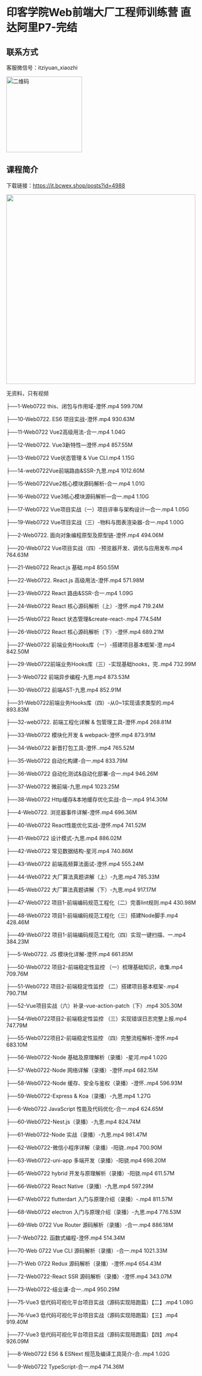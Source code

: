 # 印客学院Web前端大厂工程师训练营 直达阿里P7-完结

## 联系方式

客服微信号：itziyuan_xiaozhi

<img src="https://ziyuanyun.oss-cn-guangzhou.aliyuncs.com/common/20240614073449/666b82192834a.jpg" width="200" height="200" alt="二维码">

## 课程简介

下载链接：https://it.bcwex.shop/posts?id=4988

<img src="https://ziyuanyun.oss-cn-guangzhou.aliyuncs.com/yun/20241201154908/674c14f4aa750.jpg" width="500" alt="">

  

 无资料，只有视频

 ├──1-Web0722 this、闭包与作用域-澄怀.mp4 599.70M

 ├──10-Web0722. ES6 项目实战-澄怀.mp4 930.63M

 ├──11-Web0722 Vue2高级用法-合一.mp4 1.04G

 ├──12-Web0722. Vue3新特性—澄怀.mp4 857.55M

 ├──13-Web0722 Vue状态管理 &amp; Vue CLI.mp4 1.15G

 ├──14-web0722Vue前端路由&amp;SSR-九思.mp4 1012.60M

 ├──15-Web0722Vue2核⼼模块源码解析-合一.mp4 1.01G

 ├──16-Web0722 Vue3核心模块源码解析—合一.mp4 1.10G

 ├──17-Web0722 Vue项目实战（一）项目评审与架构设计—合一.mp4 1.05G

 ├──19-Web0722 Vue项目实战（三）-物料与图表渲染器-合一.mp4 1.00G

 ├──2-Web0722. 面向对象编程原型及原型链-澄怀.mp4 494.06M

 ├──20-Web0722 Vue项目实战（四）-预览器开发、调优与应⽤发布.mp4 764.63M

 ├──21-Web0722 React.js 基础.mp4 850.55M

 ├──22-Web0722. React.js ⾼级⽤法-澄怀.mp4 571.98M

 ├──23-Web0722 React 路由&amp;SSR-合一.mp4 1.09G

 ├──24-Web0722 React 核⼼源码解析（上）-澄怀.mp4 719.24M

 ├──25-Web0722 React 状态管理&amp;create-react-.mp4 774.54M

 ├──26-Web0722 React 核⼼源码解析（下）-澄怀.mp4 689.21M

 ├──27-Web0722 前端业务Hooks库（一）-搭建项⽬基本框架-澄.mp4 842.50M

 ├──29-Web0722前端业务Hooks库（三）-实现基础hooks，完..mp4 732.99M

 ├──3-Web0722 前端异步编程-九思.mp4 873.53M

 ├──30-Web0722 前端AST-九思.mp4 852.91M

 ├──31-Web0722前端业务Hooks库（四）-从0~1实现请求类型的.mp4 893.83M

 ├──32-web0722. 前端工程化详解 &amp; 包管理工具-澄怀.mp4 268.81M

 ├──33-Web0722 模块化开发 &amp; webpack-澄怀.mp4 873.91M

 ├──34-Web0722 新晋打包工具-澄怀..mp4 765.52M

 ├──35-Web0722 自动化构建-合一.mp4 833.79M

 ├──36-Web0722 自动化测试&amp;自动化部署-合一.mp4 946.26M

 ├──37-Web0722 微前端-九思.mp4 1023.25M

 ├──38-Web0722 Http缓存&amp;本地缓存优化实战-合一.mp4 914.30M

 ├──4-Web0722. 浏览器事件详解-澄怀.mp4 696.36M

 ├──40-Web0722 React性能优化实战-澄怀.mp4 741.52M

 ├──41-Web0722 设计模式-九思.mp4 886.02M

 ├──42-Web0722 常见数据结构-星河.mp4 740.86M

 ├──43-Web0722 前端高频算法面试-澄怀.mp4 555.24M

 ├──44-Web0722 大厂算法真题讲解（上）-九思.mp4 785.33M

 ├──45-Web0722 大厂算法真题讲解（下）-九思.mp4 917.17M

 ├──47-Web0722 项目1-前端编码规范⼯程化（二）完善lint规则.mp4 430.98M

 ├──48-Web0722 项⽬1-前端编码规范⼯程化（三）搭建Node脚手.mp4 428.46M

 ├──49-Web0722 项⽬1-前端编码规范⼯程化（四）实现一键扫描、一.mp4 384.23M

 ├──5-Web0722. JS 模块化详解-澄怀.mp4 661.85M

 ├──50-Web0722 项目2-前端稳定性监控 （一）梳理基础知识，收集.mp4 709.76M

 ├──51-Web0722 项目2-前端稳定性监控 （二）搭建项目基本框架-.mp4 790.71M

 ├──52-Vue项目实战（六）补录-vue-action-patch（下）.mp4 305.30M

 ├──54-Web0722项目2-前端稳定性监控 （三）实现错误日志完整上报.mp4 747.79M

 ├──55-Web0722项目2-前端稳定性监控 （四）完整流程解析-澄怀.mp4 683.10M

 ├──56-Web0722-Node 基础及原理解析（录播）-星河.mp4 1.02G

 ├──57-Web0722-Node 网络详解（录播）-澄怀.mp4 682.15M

 ├──58-Web0722-Node 缓存、安全与鉴权（录播）-澄怀..mp4 596.93M

 ├──59-Web0722-Express &amp; Koa（录播）-九思.mp4 1.27G

 ├──6-Web0722 JavaScript 性能及代码优化-合一.mp4 624.65M

 ├──60-Web0722-Nest.js（录播）-九思.mp4 824.74M

 ├──61-Web0722-Node 实战（录播）-九思.mp4 981.47M

 ├──62-Web0722-微信小程序详解（录播）-阳骁..mp4 700.90M

 ├──63-Web0722-uni-app 多端开发（录播）-阳骁.mp4 698.20M

 ├──65-Web0722 hybrid 开发与原理解析（录播）-阳骁.mp4 611.57M

 ├──66-Web0722 React Native（录播）-九思.mp4 597.29M

 ├──67-Web0722 flutterdart 入门与原理介绍（录播）-.mp4 811.57M

 ├──68-Web0722 electron 入门与原理介绍（录播）-九思.mp4 776.53M

 ├──69-Web 0722 Vue Router 源码解析（录播）-合一.mp4 886.18M

 ├──7-Web0722. 函数式编程-澄怀.mp4 514.34M

 ├──70-Web 0722 Vue CLI 源码解析（录播）-合一.mp4 1021.33M

 ├──71-Web 0722 Redux 源码解析（录播）-澄怀.mp4 654.43M

 ├──72-Web0722-React SSR 源码解析（录播）-澄怀.mp4 343.07M

 ├──73-Web0722-结业课-合一..mp4 950.29M

 ├──75-Vue3 低代码可视化平台项目实战（源码实现陪跑篇）【二】.mp4 1.08G

 ├──76-Vue3 低代码可视化平台项目实战（源码实现陪跑篇）【三】.mp4 919.40M

 ├──77-Vue3 低代码可视化平台项目实战（源码实现陪跑篇）【四】.mp4 926.09M

 ├──8-Web0722 ES6 &amp; ESNext 规范及编译工具简介-合..mp4 1.02G

 └──9-Web0722 TypeScript-合一.mp4 714.36M

  